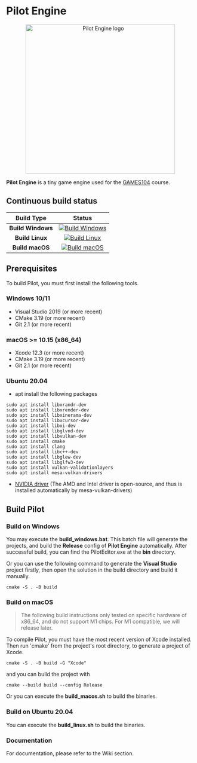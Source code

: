 # Pilot Engine

<p align="center">
  <a href="https://games104.boomingtech.com">
    <img src="engine/source/editor/resource/PilotEngine.png" width="400" alt="Pilot Engine logo">
  </a>
</p>

**Pilot Engine** is a tiny game engine used for the [GAMES104](https://games104.boomingtech.com) course.

## Continuous build status

Build Type | Status
:-: | :-:
**Build Windows** | [![Build Windows](https://github.com/BoomingTech/Pilot/actions/workflows/build_windows.yml/badge.svg)](https://github.com/BoomingTech/Pilot/actions/workflows/build_windows.yml)
**Build Linux** | [![Build Linux](https://github.com/BoomingTech/Pilot/actions/workflows/build_linux.yml/badge.svg)](https://github.com/BoomingTech/Pilot/actions/workflows/build_linux.yml)
**Build macOS** | [![Build macOS](https://github.com/BoomingTech/Pilot/actions/workflows/build_macos.yml/badge.svg)](https://github.com/BoomingTech/Pilot/actions/workflows/build_macos.yml)

## Prerequisites

To build Pilot, you must first install the following tools.

### Windows 10/11
- Visual Studio 2019 (or more recent)
- CMake 3.19 (or more recent)
- Git 2.1 (or more recent)

### macOS >= 10.15 (x86_64)
- Xcode 12.3 (or more recent)
- CMake 3.19 (or more recent)
- Git 2.1 (or more recent)

### Ubuntu 20.04
 - apt install the following packages
```
sudo apt install libxrandr-dev
sudo apt install libxrender-dev
sudo apt install libxinerama-dev
sudo apt install libxcursor-dev
sudo apt install libxi-dev
sudo apt install libglvnd-dev
sudo apt install libvulkan-dev
sudo apt install cmake
sudo apt install clang
sudo apt install libc++-dev
sudo apt install libglew-dev
sudo apt install libglfw3-dev
sudo apt install vulkan-validationlayers
sudo apt install mesa-vulkan-drivers
```
- [NVIDIA driver](https://docs.nvidia.com/cuda/cuda-installation-guide-linux/index.html#runfile) (The AMD and Intel driver is open-source, and thus is installed automatically by mesa-vulkan-drivers)

## Build Pilot

### Build on Windows
You may execute the **build_windows.bat**. This batch file will generate the projects, and build the **Release** config of **Pilot Engine** automatically. After successful build, you can find the PilotEditor.exe at the **bin** directory.

Or you can use the following command to generate the **Visual Studio** project firstly, then open the solution in the build directory and build it manually.
```
cmake -S . -B build
```

### Build on macOS

> The following build instructions only tested on specific hardware of x86_64, and do not support M1 chips. For M1 compatible, we will release later.

To compile Pilot, you must have the most recent version of Xcode installed.
Then run 'cmake' from the project's root directory, to generate a project of Xcode.

```
cmake -S . -B build -G "Xcode"
```
and you can build the project with
```
cmake --build build --config Release
```

Or you can execute the **build_macos.sh** to build the binaries.

### Build on Ubuntu 20.04
You can execute the **build_linux.sh** to build the binaries.

### Documentation
For documentation, please refer to the Wiki section.